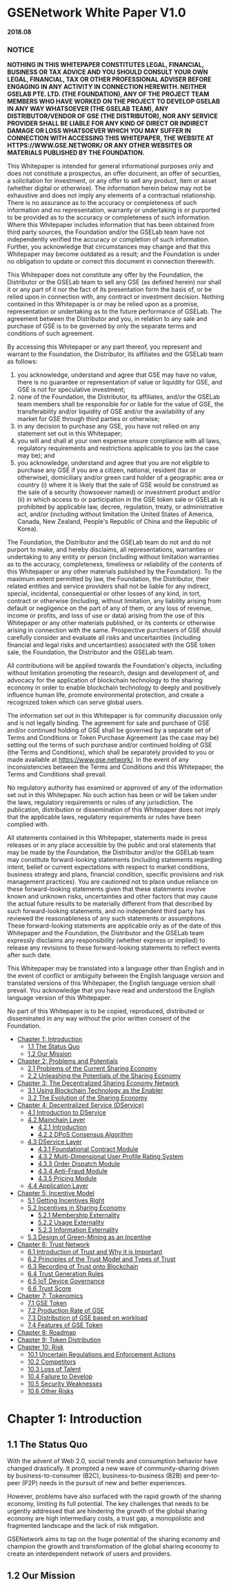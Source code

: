# GSENetwork White Paper V1.0

**2018.08**

### NOTICE
**NOTHING IN THIS WHITEPAPER CONSTITUTES LEGAL, FINANCIAL, BUSINESS OR TAX ADVICE AND YOU SHOULD CONSULT YOUR OWN LEGAL, FINANCIAL, TAX OR OTHER PROFESSIONAL ADVISER BEFORE ENGAGING IN ANY ACTIVITY IN CONNECTION HEREWITH. NEITHER GSELAB PTE. LTD. (THE FOUNDATION), ANY OF THE PROJECT TEAM MEMBERS WHO HAVE WORKED ON THE PROJECT TO DEVELOP GSELAB IN ANY WAY WHATSOEVER (THE GSELAB TEAM), ANY DISTRIBUTOR/VENDOR OF GSE (THE DISTRIBUTOR), NOR ANY SERVICE PROVIDER SHALL BE LIABLE FOR ANY KIND OF DIRECT OR INDIRECT DAMAGE OR LOSS WHATSOEVER WHICH YOU MAY SUFFER IN CONNECTION WITH ACCESSING THIS WHITEPAPER, THE WEBSITE AT HTTPS://WWW.GSE.NETWORK/ OR ANY OTHER WEBSITES OR MATERIALS PUBLISHED BY THE FOUNDATION.**

This Whitepaper is intended for general informational purposes only and does not constitute a prospectus, an offer document, an offer of securities, a solicitation for investment, or any offer to sell any product, item or asset (whether digital or otherwise). The information herein below may not be exhaustive and does not imply any elements of a contractual relationship. There is no assurance as to the accuracy or completeness of such information and no representation, warranty or undertaking is or purported to be provided as to the accuracy or completeness of such information. Where this Whitepaper includes information that has been obtained from third party sources, the Foundation and/or the GSELab team have not independently verified the accuracy or completion of such information. Further, you acknowledge that circumstances may change and that this Whitepaper may become outdated as a result; and the Foundation is under no obligation to update or correct this document in connection therewith.


This Whitepaper does not constitute any offer by the Foundation, the Distributor or the GSELab team to sell any GSE (as defined herein) nor shall it or any part of it nor the fact of its presentation form the basis of, or be relied upon in connection with, any contract or investment decision. Nothing contained in this Whitepaper is or may be relied upon as a promise, representation or undertaking as to the future performance of GSELab. The agreement between the Distributor and you, in relation to any sale and purchase of GSE is to be governed by only the separate terms and conditions of such agreement.


By accessing this Whitepaper or any part thereof, you represent and warrant to the Foundation, the Distributor, its affiliates and the GSELab team as follows:

1. you acknowledge, understand and agree that GSE may have no value, there is no guarantee or representation of value or liquidity for GSE, and GSE is not for speculative investment;
2. none of the Foundation, the Distributor, its affiliates, and/or the GSELab team members shall be responsible for or liable for the value of GSE, the transferability and/or liquidity of GSE and/or the availability of any market for GSE through third parties or otherwise;
3. in any decision to purchase any GSE, you have not relied on any statement set out in this Whitepaper;
4. you will and shall at your own expense ensure compliance with all laws, regulatory requirements and
  restrictions applicable to you (as the case may be); and
5. you acknowledge, understand and agree that you are not eligible to purchase any GSE if you are a citizen,
   national, resident (tax or otherwise), domiciliary and/or green card holder of a geographic area or country (i) where it is likely that the sale of GSE would be construed as the sale of a security (howsoever named) or investment product and/or (ii) in which access to or participation in the GSE token sale or GSELab is prohibited by applicable law, decree, regulation, treaty, or administrative act, and/or (including without limitation the United States of America, Canada, New Zealand, People's Republic of China and the Republic of Korea).
   
The Foundation, the Distributor and the GSELab team do not and do not purport to make, and hereby disclaims, all representations, warranties or undertaking to any entity or person (including without limitation warranties as to the accuracy, completeness, timeliness or reliability of the contents of this Whitepaper or any other materials published by the Foundation). To the maximum extent permitted by law, the Foundation, the Distributor, their related entities and service providers shall not be liable for any indirect, special, incidental, consequential or other losses of any kind, in tort, contract or otherwise (including, without limitation, any liability arising from default or negligence on the part of any of them, or any loss of revenue, income or profits, and loss of use or data) arising from the use of this Whitepaper or any other materials published, or its contents or otherwise arising in connection with the same. Prospective purchasers of GSE should carefully consider and evaluate all risks and uncertainties (including financial and legal risks and uncertainties) associated with the GSE token sale, the Foundation, the Distributor and the GSELab team.

All contributions will be applied towards the Foundation's objects, including without limitation promoting the research, design and development of, and advocacy for the application of blockchain technology to the sharing economy in order to enable blockchain technology to deeply and positively influence human life, promote environmental protection, and create a recognized token which can serve global users.

The information set out in this Whitepaper is for community discussion only and is not legally binding. The agreement for sale and purchase of GSE and/or continued holding of GSE shall be governed by a separate set of Terms and Conditions or Token Purchase Agreement (as the case may be) setting out the terms of such purchase and/or continued holding of GSE (the Terms and Conditions), which shall be separately provided to you or made available at https://www.gse.network/. In the event of any inconsistencies between the Terms and Conditions and this Whitepaper, the Terms and Conditions shall prevail.

No regulatory authority has examined or approved of any of the information set out in this Whitepaper. No such action has been or will be taken under the laws, regulatory requirements or rules of any jurisdiction. The publication, distribution or dissemination of this Whitepaper does not imply that the applicable laws, regulatory requirements or rules have been complied with.

All statements contained in this Whitepaper, statements made in press releases or in any place accessible by the public and oral statements that may be made by the Foundation, the Distributor and/or the GSELab team may constitute forward-looking statements (including statements regarding intent, belief or current expectations with respect to market conditions, business strategy and plans, financial condition, specific provisions and risk management practices). You are cautioned not to place undue reliance on these forward-looking statements given that these statements involve known and unknown risks, uncertainties and other factors that may cause the actual future results to be materially different from that described by such forward-looking statements, and no independent third party has reviewed the reasonableness of any such statements or assumptions. These forward-looking statements are applicable only as of the date of this Whitepaper and the Foundation, the Distributor and the GSELab team expressly disclaims any responsibility (whether express or implied) to release any revisions to these forward-looking statements to reflect events after such date.

This Whitepaper may be translated into a language other than English and in the event of conflict or ambiguity between the English language version and translated versions of this Whitepaper, the English language version shall prevail. You acknowledge that you have read and understood the English language version of this Whitepaper.

No part of this Whitepaper is to be copied, reproduced, distributed or disseminated in any way without the prior written consent of the Foundation.


<!-- MarkdownTOC depth=4 autolink=true bracket=round list_bullets="-*+" -->

- [Chapter 1: Introduction](#Introduction)
  * [1.1 The Status Quo](#)
  * [1.2 Our Mission](#)
- [Chapter 2: Problems and Potentials](#)
  * [2.1 Problems of the Current Sharing Economy](#)
  * [2.2 Unleashing the Potentials of the Sharing Economy](#)
- [Chapter 3: The Decentralized Sharing Economy Network](#)
  * [3.1 Using Blockchain Technology as the Enabler](#)
  * [3.2 The Evolution of the Sharing Economy](#)
- [Chapter 4: Decentralized Service (DService)](#)
  * [4.1 Introduction to DService](#)
  * [4.2 Mainchain Layer](#)
    + [4.2.1 Introduction](#)
    + [4.2.2 DPoS Consensus Algorithm](#)
  * [4.3 DService Layer](#)
    + [4.3.1 Foundational Contract Module](#)
    + [4.3.2 Multi-Dimensional User Profile Rating System](#)
    + [4.3.3 Order Dispatch Module](#)
    + [4.3.4 Anti-Fraud Module](#)
    + [4.3.5 Pricing Module](#)
  * [4.4 Application Layer](#)
- [Chapter 5: Incentive Model](#)
  * [5.1 Getting Incentives Right](#)
  * [5.2 Incentives in Sharing Economy](#)
    + [5.2.1 Membership Externality](#)
    + [5.2.2 Usage Externality](#)
    + [5.2.3 Information Externality](#)
  * [5.3 Design of Green-Mining as an Incentive](#)
- [Chapter 6: Trust Network](#)
  * [6.1 Introduction of Trust and Why it is Important](#)
  * [6.2 Principles of the Trust Model and Types of Trust](#)
  * [6.3 Recording of Trust onto Blockchain](#)
  * [6.4 Trust Generation Rules](#)
  * [6.5 IoT Device Governance](#)
  * [6.6 Trust Score](#)
- [Chapter 7: Tokenomics](#)
  * [7.1 GSE Token](#)
  * [7.2 Production Rate of GSE](#)
  * [7.3 Distribution of GSE based on workload](#)
  * [7.4 Features of GSE Token](#)
- [Chapter 8: Roadmap](#)
- [Chapter 9: Token Distribution](#)
- [Chapter 10: Risk](#)
  * [10.1 Uncertain Regulations and Enforcement Actions](#)
  * [10.2 Competitors](#)
  * [10.3 Loss of Talent](#)
  * [10.4 Failure to Develop](#)
  * [10.5 Security Weaknesses](#)
  * [10.6 Other Risks](#)

<!-- /MarkdownTOC -->


# Chapter 1: Introduction

## 1.1 The Status Quo
With the advent of Web 2.0, social trends and consumption behavior have changed drastically. It prompted a new wave of community-sharing driven by business-to-consumer (B2C), business-to-business (B2B) and peer-to-peer (P2P) needs in the pursuit of new and better experiences.

However, problems have also surfaced with the rapid growth of the sharing economy, limiting its full potential. The key challenges that needs to be urgently addressed that are hindering the growth of the global sharing economy are high intermediary costs, a trust gap, a monopolistic and fragmented landscape and the lack of risk mitigation.

GSENetwork aims to tap on the huge potential of the sharing economy and champion the growth and transformation of the global sharing economy to create an interdependent network of users and providers.

## 1.2 Our Mission









